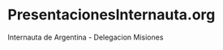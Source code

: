 PresentacionesInternauta.org
============================

Internauta de Argentina - Delegacion Misiones